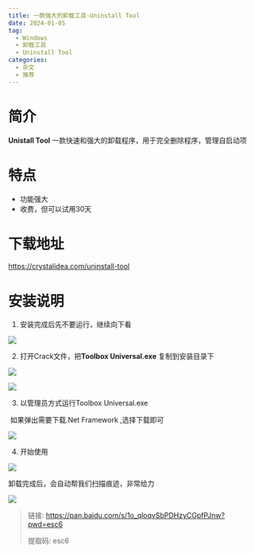 ```yaml
---
title: 一款强大的卸载工具-Uninstall Tool
date: 2024-01-05
tag:
  - Windows
  - 卸载工具
  - Uninstall Tool
categories:
  - 杂文
  - 推荐
---
```


# 简介

**Unistall Tool** 一款快速和强大的卸载程序，用于完全删除程序，管理自启动项

# 特点

- 功能强大
- 收费，但可以试用30天

# 下载地址

https://crystalidea.com/uninstall-tool

# 安装说明

1. 安装完成后先不要运行，继续向下看

![](https://cdn.jsdelivr.net/gh/hfshaobing/picx-images-hosting@master/20240104/2024-01-04_224511.3gfca9vla4o0.webp)



2. 打开Crack文件，把**Toolbox Universal.exe** 复制到安装目录下

![](https://cdn.jsdelivr.net/gh/hfshaobing/picx-images-hosting@master/20240104/2024-01-04_225002.2wvbnfbwsde0.webp)

![](https://cdn.jsdelivr.net/gh/hfshaobing/picx-images-hosting@master/20240104/2024-01-04_225211.13jwkjv49nek.webp)

3. 以管理员方式运行Toolbox Universal.exe

​       如果弹出需要下载.Net Framework ,选择下载即可

![](https://cdn.jsdelivr.net/gh/hfshaobing/picx-images-hosting@master/20240104/2024-01-04_230414.72jgy8uzj040.webp)

4. 开始使用

![](https://cdn.jsdelivr.net/gh/hfshaobing/picx-images-hosting@master/20240104/2024-01-04_230604.2z1ss2s9zga0.webp)

卸载完成后，会自动帮我们扫描痕迹，非常给力

![](https://cdn.jsdelivr.net/gh/hfshaobing/picx-images-hosting@master/20240104/2024-01-04_231339.5a7ef4mk9t40.webp)

>链接: https://pan.baidu.com/s/1o_qloqvSbPDHzyCGpfPJnw?pwd=esc6 
>
>提取码: esc6 